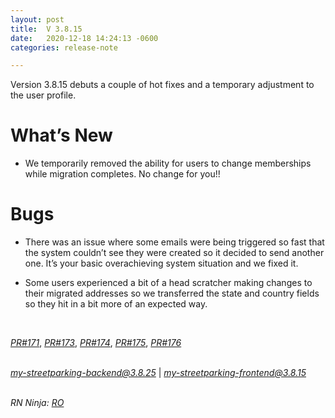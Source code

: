 ```yaml
---
layout: post
title:  V 3.8.15
date:   2020-12-18 14:24:13 -0600
categories: release-note

---
```

Version 3.8.15 debuts a couple of hot fixes and a temporary adjustment to the user profile.  


# What’s New
- We temporarily removed the ability for users to change memberships while migration completes. No change for you!!

# Bugs

- There was an issue where some emails were being triggered so fast that the system couldn’t see they were created so it decided to send another one. It’s your basic overachieving system situation and we fixed it. 

- Some users experienced a bit of a head scratcher making changes to their migrated addresses so we transferred the state and country fields so they hit in a bit more of an expected way.  


<br/>

*[PR#171](https://github.com/streetparking/my-streetparking/pull/171)*, *[PR#173](https://github.com/streetparking/my-streetparking/pull/168)*, *[PR#174](https://github.com/streetparking/my-streetparking/pull/174)*, *[PR#175](https://github.com/streetparking/my-streetparking/pull/175)*, *[PR#176](https://github.com/streetparking/my-streetparking/pull/176)*
<br/>
<br/>

 *[my-streetparking-backend@3.8.25](https://github.com/streetparking/my-streetparking/blob/bc2553bbacf9f2a6f9523ec20ac1cabc6ce91268/packages/my-streetparking-backend/CHANGELOG.md)* \| *[my-streetparking-frontend@3.8.15](https://github.com/streetparking/my-streetparking/blob/bc2553bbacf9f2a6f9523ec20ac1cabc6ce91268/packages/my-streetparking-frontend/CHANGELOG.md)* 
<br/>
<br/>

_RN Ninja: [RO](https://github.com/robyanna)_
 
 
 